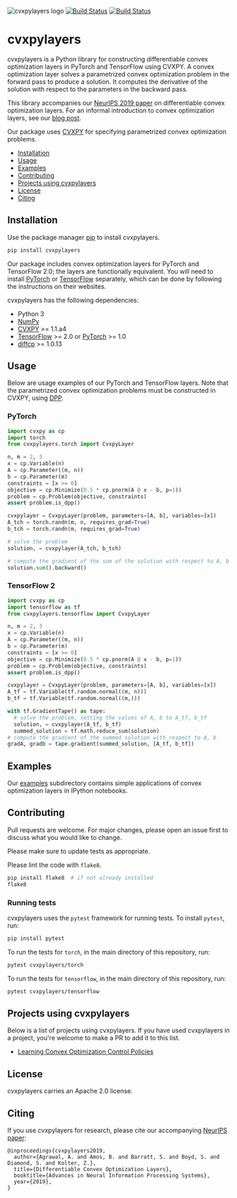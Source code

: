 ![cvxpylayers logo](cvxpylayers_logo.png)
[![Build Status](https://travis-ci.org/cvxgrp/cvxpylayers.svg?branch=master)](https://travis-ci.org/cvxgrp/cvxpylayers)
[![Build Status](https://ci.appveyor.com/api/projects/status/dhtbi9fb96mce56i/branch/master?svg=true)](https://ci.appveyor.com/project/sbarratt/cvxpylayers/branch/master)

# cvxpylayers

cvxpylayers is a Python library for constructing differentiable convex
optimization layers in PyTorch and TensorFlow using CVXPY.
A convex optimization layer solves a parametrized convex optimization problem
in the forward pass to produce a solution.
It computes the derivative of the solution with respect to
the parameters in the backward pass.

This library accompanies our [NeurIPS 2019 paper](http://web.stanford.edu/~boyd/papers/pdf/diff_cvxpy.pdf)
on differentiable convex optimization layers.
For an informal introduction to convex optimization layers, see our
[blog post](https://locuslab.github.io/2019-10-28-cvxpylayers/).

Our package uses [CVXPY](https://github.com/cvxgrp/cvxpy) for specifying
parametrized convex optimization problems.

- [Installation](#installation)
- [Usage](#usage)
- [Examples](#examples)
- [Contributing](#contributing)
- [Projects using cvxpylayers](#projects-using-cvxpylayers)
- [License](#contributing)
- [Citing](#citing)

## Installation

Use the package manager [pip](https://pip.pypa.io/en/stable/) to install
cvxpylayers.

```bash
pip install cvxpylayers
```

Our package includes convex optimization layers for PyTorch and TensorFlow 2.0;
the layers are functionally equivalent. You will need to install
[PyTorch](http://pytorch.org) or [TensorFlow](https://www.tensorflow.org)
separately, which can be done by following the instructions on their websites.

cvxpylayers has the following dependencies:
* Python 3
* [NumPy](https://pypi.org/project/numpy/)
* [CVXPY](https://github.com/cvxgrp/cvxpy) >= 1.1.a4
* [TensorFlow](https://tensorflow.org) >= 2.0 or [PyTorch](https://pytorch.org) >= 1.0
* [diffcp](https://github.com/cvxgrp/diffcp) >= 1.0.13

## Usage
Below are usage examples of our PyTorch and TensorFlow layers. Note that
the parametrized convex optimization problems must be constructed in CVXPY,
using [DPP](https://www.cvxpy.org/tutorial/advanced/index.html#disciplined-parametrized-programming).

### PyTorch

```python
import cvxpy as cp
import torch 
from cvxpylayers.torch import CvxpyLayer

n, m = 2, 3
x = cp.Variable(n)
A = cp.Parameter((m, n))
b = cp.Parameter(m)
constraints = [x >= 0]
objective = cp.Minimize(0.5 * cp.pnorm(A @ x - b, p=1))
problem = cp.Problem(objective, constraints)
assert problem.is_dpp()

cvxpylayer = CvxpyLayer(problem, parameters=[A, b], variables=[x])
A_tch = torch.randn(m, n, requires_grad=True)
b_tch = torch.randn(m, requires_grad=True)

# solve the problem
solution, = cvxpylayer(A_tch, b_tch)

# compute the gradient of the sum of the solution with respect to A, b
solution.sum().backward()
```

### TensorFlow 2
```python
import cvxpy as cp
import tensorflow as tf
from cvxpylayers.tensorflow import CvxpyLayer

n, m = 2, 3
x = cp.Variable(n)
A = cp.Parameter((m, n))
b = cp.Parameter(m)
constraints = [x >= 0]
objective = cp.Minimize(0.5 * cp.pnorm(A @ x - b, p=1))
problem = cp.Problem(objective, constraints)
assert problem.is_dpp()

cvxpylayer = CvxpyLayer(problem, parameters=[A, b], variables=[x])
A_tf = tf.Variable(tf.random.normal((m, n)))
b_tf = tf.Variable(tf.random.normal((m,)))

with tf.GradientTape() as tape:
  # solve the problem, setting the values of A, b to A_tf, b_tf
  solution, = cvxpylayer(A_tf, b_tf)
  summed_solution = tf.math.reduce_sum(solution)
# compute the gradient of the summed solution with respect to A, b
gradA, gradb = tape.gradient(summed_solution, [A_tf, b_tf])
```

## Examples
Our [examples](examples) subdirectory contains simple applications of convex optimization
layers in IPython notebooks.

## Contributing
Pull requests are welcome. For major changes, please open an issue first to
discuss what you would like to change.

Please make sure to update tests as appropriate.

Please lint the code with `flake8`.
```bash
pip install flake8  # if not already installed
flake8
```

### Running tests

cvxpylayers uses the `pytest` framework for running tests.
To install `pytest`, run:
```bash
pip install pytest
```

To run the tests for `torch`, in the main directory of this repository, run:
```bash
pytest cvxpylayers/torch
``` 

To run the tests for `tensorflow`, in the main directory of this repository, run:
```bash
pytest cvxpylayers/tensorflow
```

## Projects using cvxpylayers
Below is  a list of projects using cvxpylayers. If you have used cvxpylayers in a project, you're welcome to make a PR to add it to this list.
* [Learning Convex Optimization Control Policies](http://web.stanford.edu/~boyd/papers/learning_cocps.html)

## License
cvxpylayers carries an Apache 2.0 license.

## Citing
If you use cvxpylayers for research, please cite our accompanying [NeurIPS paper](http://web.stanford.edu/~boyd/papers/pdf/diff_cvxpy.pdf):

```
@inproceedings{cvxpylayers2019,
  author={Agrawal, A. and Amos, B. and Barratt, S. and Boyd, S. and Diamond, S. and Kolter, Z.},
  title={Differentiable Convex Optimization Layers},
  booktitle={Advances in Neural Information Processing Systems},
  year={2019},
}
```
